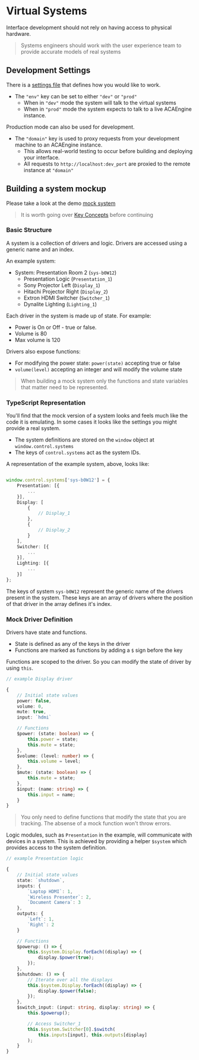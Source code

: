# Virtual Systems

Interface development should not rely on having access to physical hardware.

> Systems engineers should work with the user experience team to provide accurate models of real systems


## Development Settings

There is a [settings file](https://github.com/acaprojects/demo-ui/blob/master/src/assets/settings.json) that defines how you would like to work.

* The `"env"` key can be set to either `"dev"` or `"prod"`
  * When in `"dev"` mode the system will talk to the virtual systems
  * When in `"prod"` mode the system expects to talk to a live ACAEngine instance.

Production mode can also be used for development.

* The `"domain"` key is used to proxy requests from your development machine to an ACAEngine instance.
  * This allows real-world testing to occur before building and deploying your interface.
  * All requests to `http://localhost:dev_port` are proxied to the remote instance at `"domain"`


## Building a system mockup

Please take a look at the demo [mock system](https://github.com/acaprojects/demo-ui/blob/master/src/app/shared/mock-system.ts)

> It is worth going over [Key Concepts](getting-started/key-concepts.md) before continuing


### Basic Structure

A system is a collection of drivers and logic.
Drivers are accessed using a generic name and an index.

An example system:

* System: Presentation Room 2 (`sys-b0W12`)
  * Presentation Logic      (`Presentation_1`)
  * Sony Projector Left     (`Display_1`)
  * Hitachi Projector Right (`Display_2`)
  * Extron HDMI Switcher    (`Switcher_1`)
  * Dynalite Lighting       (`Lighting_1`)

Each driver in the system is made up of state. For example:

* Power is On or Off - true or false.
* Volume is 80
* Max volume is 120

Drivers also expose functions:

* For modifying the power state: `power(state)` accepting true or false
* `volume(level)` accepting an integer and will modify the volume state


> When building a mock system only the functions and state variables that matter need to be represented.


### TypeScript Representation

You'll find that the mock version of a system looks and feels much like the code it is emulating.
In some cases it looks like the settings you might provide a real system.

* The system definitions are stored on the `window` object at `window.control.systems`
* The keys of `control.systems` act as the system IDs.

A representation of the example system, above, looks like:

```typescript

window.control.systems['sys-b0W12'] = {
    Presentation: [{
        ...
    }],
    Display: [
        {
            // Display_1
        },
        {
            // Display_2
        }
    ],
    Switcher: [{
        ...
    }],
    Lighting: [{
        ...
    }]
};

```

The keys of system `sys-b0W12` represent the generic name of the drivers present in the system.
These keys are an array of drivers where the position of that driver in the array defines it's index.


### Mock Driver Definition

Drivers have state and functions.

* State is defined as any of the keys in the driver
* Functions are marked as functions by adding a `$` sign before the key

Functions are scoped to the driver. So you can modify the state of driver by using `this`.

```typescript
// example Display driver

{
    // Initial state values
    power: false,
    volume: 0,
    mute: true,
    input: `hdmi`

    // Functions
    $power: (state: boolean) => {
        this.power = state;
        this.mute = state;
    },
    $volume: (level: number) => {
        this.volume = level;
    },
    $mute: (state: boolean) => {
        this.mute = state;
    },
    $input: (name: string) => {
        this.input = name;
    }
}

```


> You only need to define functions that modify the state that you are tracking. The absense of a mock function won't throw errors.

Logic modules, such as `Presentation` in the example, will communicate with devices in a system.
This is achieved by providing a helper `$system` which provides access to the system definition.

```typescript
// example Presentation logic

{
    // Initial state values
    state: `shutdown`,
    inputs: {
        `Laptop HDMI`: 1,
        `Wireless Presenter`: 2,
        `Document Camera`: 3
    },
    outputs: {
        `Left`: 1,
        `Right`: 2
    }

    // Functions
    $powerup: () => {
        this.$system.Display.forEach((display) => {
            display.$power(true);
        });
    },
    $shutdown: () => {
        // Iterate over all the displays
        this.$system.Display.forEach((display) => {
            display.$power(false);
        });
    },
    $switch_input: (input: string, display: string) => {
        this.$powerup();

        // Access Switcher_1
        this.$system.Switcher[0].$switch(
            this.inputs[input], this.outputs[display]
        );
    }
}

```

